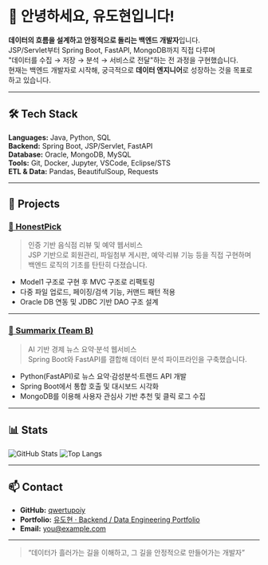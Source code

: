 # 👋 안녕하세요, 유도현입니다!

**데이터의 흐름을 설계하고 안정적으로 돌리는 백엔드 개발자**입니다.  
JSP/Servlet부터 Spring Boot, FastAPI, MongoDB까지 직접 다루며  
"데이터를 수집 → 저장 → 분석 → 서비스로 전달"하는 전 과정을 구현했습니다.  
현재는 백엔드 개발자로 시작해, 궁극적으로 **데이터 엔지니어**로 성장하는 것을 목표로 하고 있습니다.

---

## 🛠️ Tech Stack
**Languages:** Java, Python, SQL  
**Backend:** Spring Boot, JSP/Servlet, FastAPI  
**Database:** Oracle, MongoDB, MySQL  
**Tools:** Git, Docker, Jupyter, VSCode, Eclipse/STS  
**ETL & Data:** Pandas, BeautifulSoup, Requests  

---

## 💼 Projects

### [🔹 HonestPick](https://github.com/qwertupoiy/HonestPick)
> 인증 기반 음식점 리뷰 및 예약 웹서비스  
> JSP 기반으로 회원관리, 파일첨부 게시판, 예약·리뷰 기능 등을 직접 구현하며  
> 백엔드 로직의 기초를 탄탄히 다졌습니다.

- Model1 구조로 구현 후 MVC 구조로 리팩토링  
- 다중 파일 업로드, 페이징/검색 기능, 커맨드 패턴 적용  
- Oracle DB 연동 및 JDBC 기반 DAO 구조 설계

---

### [🔹 Summarix (Team B)](https://github.com/qwertupoiy/Summarix)
> AI 기반 경제 뉴스 요약·분석 웹서비스  
> Spring Boot와 FastAPI를 결합해 데이터 분석 파이프라인을 구축했습니다.

- Python(FastAPI)로 뉴스 요약·감성분석·트렌드 API 개발  
- Spring Boot에서 통합 호출 및 대시보드 시각화  
- MongoDB를 이용해 사용자 관심사 기반 추천 및 클릭 로그 수집

---

## 📊 Stats
![GitHub Stats](https://github-readme-stats.vercel.app/api?username=qwertupoiy&show_icons=true&theme=default)
![Top Langs](https://github-readme-stats.vercel.app/api/top-langs/?username=qwertupoiy&layout=compact&theme=default)

---

## 📫 Contact
- **GitHub:** [qwertupoiy](https://github.com/qwertupoiy)  
- **Portfolio:** [유도현 · Backend / Data Engineering Portfolio](https://qwertupoiy.github.io)  
- **Email:** you@example.com  

---

> “데이터가 흘러가는 길을 이해하고, 그 길을 안정적으로 만들어가는 개발자”
